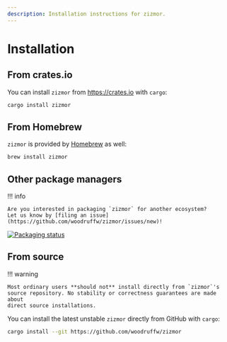 ```yaml
---
description: Installation instructions for zizmor.
---
```


# Installation

## From crates.io

You can install `zizmor` from <https://crates.io> with `cargo`:

```bash
cargo install zizmor
```

## From Homebrew

`zizmor` is provided by [Homebrew](https://brew.sh/) as well:

```bash
brew install zizmor
```

## Other package managers

!!! info

    Are you interested in packaging `zizmor` for another ecosystem?
    Let us know by [filing an issue](https://github.com/woodruffw/zizmor/issues/new)!

[![Packaging status](https://repology.org/badge/vertical-allrepos/zizmor.svg)](https://repology.org/project/zizmor/versions)

## From source

!!! warning

    Most ordinary users **should not** install directly from `zizmor`'s
    source repository. No stability or correctness guarantees are made about
    direct source installations.

You can install the latest unstable `zizmor` directly from GitHub with `cargo`:

```bash
cargo install --git https://github.com/woodruffw/zizmor
```
